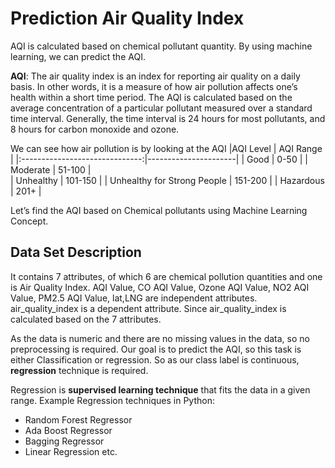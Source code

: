 # Prediction Air Quality Index
AQI is calculated based on chemical pollutant quantity. By using machine learning, we can predict the AQI.

**AQI**: The air quality index is an index for reporting air quality on a daily basis.  In other words, it is a measure of how air pollution affects one’s health within a short time period. The AQI is calculated 
based on the average concentration of a particular pollutant measured over a standard time interval. Generally, the time interval is 24 hours for most pollutants, and 8 hours for carbon monoxide and ozone.

We can see how air pollution is by looking at the AQI
|AQI Level                       | AQI Range            |
|:------------------------------:|----------------------|
|  Good                          | 0-50                 |
|  Moderate                      | 51-100               |  
|  Unhealthy                     | 101-150              |
|  Unhealthy for Strong People   | 151-200              | 
|  Hazardous                     | 201+                 | 

Let’s find the AQI based on Chemical pollutants using Machine Learning Concept. 
## Data Set Description

It contains 7 attributes, of which 6 are chemical pollution quantities and one is Air Quality Index. AQI Value, CO AQI Value, Ozone AQI Value, NO2 AQI Value, PM2.5 AQI Value, lat,LNG are independent attributes.
air_quality_index is a dependent attribute. Since air_quality_index is calculated based on the 7 attributes.

As the data is numeric and there are no missing values in the data, so no preprocessing is required. Our goal is to predict the AQI, so this task is either Classification or regression. So as our class label is
continuous, **regression** technique is required.

Regression is **supervised learning technique** that fits the data in a given range. Example Regression techniques in Python:
<ul>
    <li> Random Forest Regressor </li>
    <li> Ada Boost Regressor </li>
    <li> Bagging Regressor </li>
    <li> Linear Regression etc. </li>
</ul>
